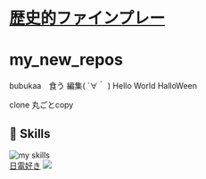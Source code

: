 # <a href="https://www.youtube.com/watch?v=Rxagj5bLpG0">歴史的ファインプレー</a>
# my_new_repos
bubukaa　食う
編集( ´∀｀ )
Hello World
HalloWeen

clone 丸ごとcopy

<!-- 3. 好きな技術スタックに変更 -->
<!-- ライトモート：theme=light, ダークモート：theme=dark -->
<!-- アイコンの選択肢一覧：https://arc.net/l/quote/zizyykfh -->
## 🌱 Skills
<img alt="my skills" src="https://skillicons.dev/icons?theme=dark&perline=7&i=html,css,js,apple,azure,blender,figma,python,cs,discord,dotnet,eclipse,github,git,instagram,unity,visualstudio,vscode,gcp" />
<br>
<a href="https://www.jec.ac.jp/">日電好き</a>
<img src="https://www.jec.ac.jp/wp-content/themes/jec/assets/img/course/it/jy/img004.jpg">
